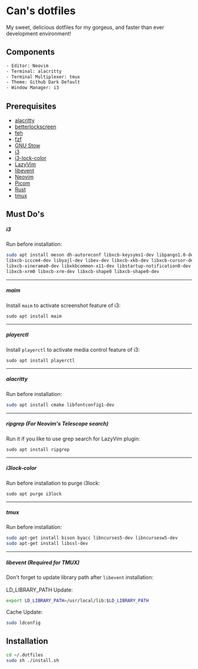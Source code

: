 # Can's dotfiles

My sweet, delicious dotfiles for my gorgeus, and faster than ever development environment!

## Components
```txt
- Editor: Neovim
- Terminal: alacritty
- Terminal Multiplexer: tmux
- Theme: Github Dark Default
- Window Manager: i3
```

## Prerequisites
- <a href="https://github.com/alacritty/alacritty/blob/master/INSTALL.md" target="_blank">alacritty</a>
- <a href="https://github.com/betterlockscreen/betterlockscreen?tab=readme-ov-file#installation" target="_blank">betterlockscreen</a>
- <a href="https://github.com/derf/feh" target="_blank">feh</a>
- <a href="https://github.com/junegunn/fzf?tab=readme-ov-file#installation" target="_blank">fzf</a>
- <a href="https://www.gnu.org/software/stow/" target="_blank">GNU Stow</a>
- <a href="https://i3wm.org/downloads/" target="_blank">i3</a>
- <a href="https://github.com/Raymo111/i3lock-color?tab=readme-ov-file#debian" target="_blank">i3-lock-color</a>
- <a href="http://www.lazyvim.org/installation" target="_blank">LazyVim</a>
- <a href="https://github.com/libevent/libevent/releases/" target="_blank">libevent</a>
- <a href="https://github.com/neovim/neovim/releases/tag/v0.10.1" target="_blank">Neovim</a>
- <a href="https://github.com/yshui/picom?tab=readme-ov-file#to-install" target="_blank">Picom</a>
- <a href="https://www.rust-lang.org/tools/install" target="_blank">Rust</a>
- <a href="https://github.com/tmux/tmux" target="_blank">tmux</a>

## Must Do's

##### i3
Run before installation:
  ```bash
  sudo apt install meson dh-autoreconf libxcb-keysyms1-dev libpango1.0-dev libxcb-util0-dev libxcb1-dev \
  libxcb-icccm4-dev libyajl-dev libev-dev libxcb-xkb-dev libxcb-cursor-dev libxkbcommon-dev \
  libxcb-xinerama0-dev libxkbcommon-x11-dev libstartup-notification0-dev libxcb-randr0-dev \
  libxcb-xrm0 libxcb-xrm-dev libxcb-shape0 libxcb-shape0-dev
  ```
---
##### maim
Install `maim` to activate screenshot feature of i3:  
  
`sudo apt install maim`

---
##### playerctl
Install `playerctl` to activate media control feature of i3:

`sudo apt install playerctl`

---
##### alacritty
Run before installation:
  ```bash
  sudo apt install cmake libfontconfig1-dev
  ```
---
##### **ripgrep** (For Neovim's Telescope search)
Run it if you like to use grep search for LazyVim plugin:

`sudo apt install ripgrep`
  
---
##### i3lock-color
Run before installation to purge i3lock:  

`sudo apt purge i3lock`

---
##### tmux
Run before installation:
  ```bash
  sudo apt-get install bison byacc libncurses5-dev libncursesw5-dev
  sudo apt-get install libssl-dev
  ```

---
##### libevent (Required for TMUX)
Don't forget to update library path after `libevent` installation:
<br>
<br>
LD_LIBRARY_PATH Update:
  ```bash
  export LD_LIBRARY_PATH=/usr/local/lib:$LD_LIBRARY_PATH
  ```
Cache Update:
  ```bash
  sudo ldconfig
  ```

## Installation
```bash
cd ~/.dotfiles
sudo sh ./install.sh
```

